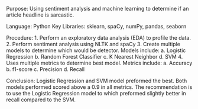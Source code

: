 Purpose: Using sentiment analysis and machine learning to determine if an article headline is sarcastic.

Language: Python
Key Libraries: sklearn, spaCy, numPy, pandas, seaborn

Procedure:
	1. Perform an exploratory data analysis (EDA) to profile the data.
	2. Perform sentiment analysis using NLTK and spaCy
	3. Create multiple models to determine which would be detector. Models include:
		a. Logistic Regression
		b. Random Forest Classifier
		c. K Nearest Neighbor
		d. SVM
	4. Uses multiple metrics to determine best model. Metrics include:
		a. Accuracy
		b. f1-score
		c. Precision
		d. Recall
		
Conclusion:
Logistic Regression and SVM model preformed the best. Both models performed scored above a 0.9 in all metrics. The recommendation is to use the Logistic Regression model to which preformed slightly better in recall compared to the SVM. 
